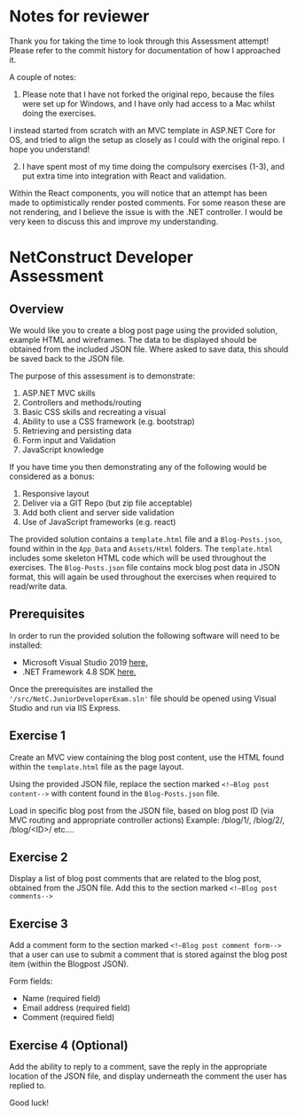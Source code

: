 # Notes for reviewer

Thank you for taking the time to look through this Assessment attempt! Please refer to the commit history for documentation of how I approached it.

A couple of notes:

1. Please note that I have not forked the original repo, because the files were set up for Windows, and I have only had access to a Mac whilst doing the exercises.

I instead started from scratch with an MVC template in ASP.NET Core for OS, and tried to align the setup as closely as I could with the original repo. I hope you understand!

2. I have spent most of my time doing the compulsory exercises (1-3), and put extra time into integration with React and validation.

Within the React components, you will notice that an attempt has been made to optimistically render posted comments. For some reason these are not rendering, and I believe the issue is with the .NET controller. I would be very keen to discuss this and improve my understanding.


# NetConstruct Developer Assessment

## Overview
We would like you to create a blog post page using the provided solution, example HTML and wireframes. The data to be displayed should be obtained from the included JSON file. Where asked to save data, this should be saved back to the JSON file.

The purpose of this assessment is to demonstrate:
1. ASP.NET MVC skills
2. Controllers and methods/routing
3. Basic CSS skills and recreating a visual
4. Ability to use a CSS framework (e.g. bootstrap)
5. Retrieving and persisting data
6. Form input and Validation
7. JavaScript knowledge

If you have time you then demonstrating any of the following would be considered as a bonus:
1. Responsive layout
2. Deliver via a GIT Repo (but zip file acceptable)
3. Add both client and server side validation
4. Use of JavaScript frameworks (e.g. react)

The provided solution contains a ```template.html``` file and a ```Blog-Posts.json```, found within in the ```App_Data``` and ```Assets/Html``` folders. 
The ```template.html``` includes some skeleton HTML code which will be used throughout the exercises.
The ```Blog-Posts.json``` file contains mock blog post data in JSON format, this will again be used throughout the exercises when required to read/write data. 

## Prerequisites
In order to run the provided solution the following software will need to be installed:

* Microsoft Visual Studio 2019 [here.](https://visualstudio.microsoft.com/vs/)
* .NET Framework 4.8 SDK [here.](https://dotnet.microsoft.com/download/visual-studio-sdks)

Once the prerequisites are installed the ```'/src/NetC.JuniorDeveloperExam.sln'``` file should be opened using Visual Studio and run via IIS Express.

## Exercise 1
Create an MVC view containing the blog post content, use the HTML found within the ```template.html``` file as the page layout.

Using the provided JSON file, replace the section marked ```<!—Blog post content-->``` with content found in the ```Blog-Posts.json``` file.

Load in specific blog post from the JSON file, based on blog post ID (via MVC routing and appropriate controller actions) 
Example: /blog/1/, /blog/2/, /blog/\<ID\>/ etc....

## Exercise 2
Display a list of blog post comments that are related to the blog post, obtained from the JSON file. Add this to the section marked ```<!—Blog post comments-->```

## Exercise 3
Add a comment form to the section marked ```<!—Blog post comment form-->``` that a user can use to submit a comment that is stored against the blog post item (within the Blogpost JSON). 

Form fields:
- Name (required field)
- Email address (required field)
- Comment (required field)

## Exercise 4 (Optional)
Add the ability to reply to a comment, save the reply in the appropriate location of the JSON file, and display underneath the comment the user has replied to.

Good luck!
